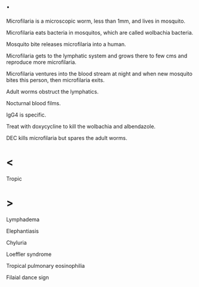 # .

Microfilaria is a microscopic worm, less than 1mm, and lives in mosquito.

Microfilaria eats bacteria in mosquitos, which are called wolbachia bacteria.

Mosquito bite releases microfilaria into a human.

Microfilaria gets to the lymphatic system and grows there to few cms and reproduce more microfilaria.

Microfilaria ventures into the blood stream at night and when new mosquito bites this person, then microfilaria exits.

Adult worms obstruct the lymphatics.

Nocturnal blood films.

IgG4 is specific.

Treat with doxycycline to kill the wolbachia and albendazole.

DEC kills microfilaria but spares the adult worms.

# <

Tropic

# >

Lymphadema

Elephantiasis

Chyluria

Loeffler syndrome

Tropical pulmonary eosinophilia

Filaial dance sign
